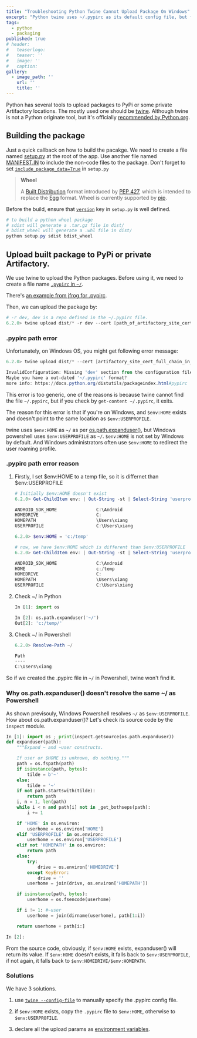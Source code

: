 ```yaml
---
title: "Troubleshooting Python Twine Cannot Upload Package On Windows"
excerpt: "Python twine uses ~/.pypirc as its default config file, but for some reasons it doesn't work on Windows."
tags:
  - python
  - packaging
published: true
# header:
#   teaserlogo:
#   teaser: ''
#   image: ''
#   caption:
gallery:
  - image_path: ''
    url: ''
    title: ''
---
```




Python has several tools to upload packages to PyPi or some private Artifactory locations. The mostly used one should be [twine](https://twine.readthedocs.io/en/latest/). Although twine is not a Python originate tool, but it's officially [recommended by Python.org](https://packaging.python.org/tutorials/packaging-projects/#uploading-the-distribution-archives).

## Building the package

Just a quick callback on how to build the pacakge. We need to create a file named [setup.py](https://docs.python.org/3.7/distutils/setupscript.html) at the root of the app. Use another file named [MANIFEST.IN](https://docs.python.org/3/distutils/sourcedist.html#specifying-the-files-to-distribute) to include the non-code files to the package. Don't forget to set [`include_package_data=True`](https://python-packaging.readthedocs.io/en/latest/non-code-files.html) in `setup.py`

> **Wheel**
>
> A [Built Distribution](https://packaging.python.org/glossary/#term-built-distribution) format introduced by [PEP 427](https://www.python.org/dev/peps/pep-0427), which is intended to replace the [Egg](https://packaging.python.org/glossary/#term-egg) format. Wheel is currently supported by [pip](https://packaging.python.org/key_projects/#pip).

Before the build, ensure that [`version`](https://packaging.python.org/guides/distributing-packages-using-setuptools/#choosing-a-versioning-scheme) key in `setup.py` is well defined.

```powershell
# to build a python wheel package
# sdist will generate a .tar.gz file in dist/
# bdist_wheel will generate a .whl file in dist/
python setup.py sdist bdist_wheel
```

## Upload built package to PyPi or private Artifactory.

We use twine to upload the Python packages. Before using it, we need to create a file name [`.pypirc` in `~/`](https://github.com/pypa/twine/blob/master/twine/utils.py#L57).

There's [an example from jfrog for .pypirc](https://www.jfrog.com/confluence/display/RTF/PyPI+Repositories#PyPIRepositories-PublishingtoArtifactory).

Then, we can upload the package by:

```powershell
# -r dev, dev is a repo defined in the ~/.pypirc file.
6.2.0> twine upload dist/* -r dev --cert [path_of_artifactory_site_cert_bundle_full_chain_in_pem_format_it_seems_that_no_param_to_ignore_ssl_error_with_twine]
```

### .pypirc path error

Unfortunately, on Windows OS, you might get following error message:

```powershell
6.2.0> twine upload dist/* --cert [artifactory_site_cert_full_chain_in_pem_format] -r dev

InvalidConfiguration: Missing 'dev' section from the configuration file or not a complete URL in --repository-url.
Maybe you have a out-dated '~/.pypirc' format?
more info: https://docs.python.org/distutils/packageindex.html#pypirc
```

This error is too generic, one of the reasons is because twine cannot find the file `~/.pypirc`, but if you check by `get-content ~/.pypirc`, it exits.

The reason for this error is that if you're on Windows, and `$env:HOME` exists and doesn't point to the same location as `$env:USERPROFILE`.

twine uses `$env:HOME` as `~/` as per [os.path.expanduser()](https://github.com/pypa/twine/blob/579f3fe60f2333972ba0260f44033ee1889ca3ca/twine/utils.py#L70), but Windows powershell uses `$env:USERPROFILE` as `~/`. `$env:HOME` is not set by Windows by default. And Windows administrators often use `$env:HOME` to redirect the user roaming profile.

### .pypirc path error reason

1. Firstly, I set $env:HOME to a temp file, so it is differnet than $env:USERPROFILE

    ```powershell
    # Initially $env:HOME doesn't exist
    6.2.0> Get-ChildItem env: | Out-String -st | Select-String 'userpro|home'

    ANDROID_SDK_HOME               C:\Android
    HOMEDRIVE                      C:
    HOMEPATH                       \Users\xiang
    USERPROFILE                    C:\Users\xiang

    6.2.0> $env:HOME = 'c:/temp'

    # now, we have $env:HOME which is different than $env:USERPROFILE
    6.2.0> Get-ChildItem env: | Out-String -st | Select-String 'userpro|home'

    ANDROID_SDK_HOME               C:\Android
    HOME                           c:/temp
    HOMEDRIVE                      C:
    HOMEPATH                       \Users\xiang
    USERPROFILE                    C:\Users\xiang
    ```

1. Check ~/ in Python
    ```python
    In [1]: import os

    In [2]: os.path.expanduser('~/')
    Out[2]: 'c:/temp/'
    ```

2. Check ~/ in Powershell
    ```powershell
    6.2.0> Resolve-Path ~/

    Path
    ----
    C:\Users\xiang
    ```

So if we created the .pypirc file in `~/` in Powershell, twine won't find it.

### Why os.path.expanduser() doesn't resolve the same ~/ as Powershell

As shown previsouly, Windows Powershell resolves `~/` as `$env:USERPROFILE`. How about os.path.expanduser()? Let's check its source code by the `inspect` module.

```python
In [1]: import os ; print(inspect.getsource(os.path.expanduser))
def expanduser(path):
    """Expand ~ and ~user constructs.

    If user or $HOME is unknown, do nothing."""
    path = os.fspath(path)
    if isinstance(path, bytes):
        tilde = b'~'
    else:
        tilde = '~'
    if not path.startswith(tilde):
        return path
    i, n = 1, len(path)
    while i < n and path[i] not in _get_bothseps(path):
        i += 1

    if 'HOME' in os.environ:
        userhome = os.environ['HOME']
    elif 'USERPROFILE' in os.environ:
        userhome = os.environ['USERPROFILE']
    elif not 'HOMEPATH' in os.environ:
        return path
    else:
        try:
            drive = os.environ['HOMEDRIVE']
        except KeyError:
            drive = ''
        userhome = join(drive, os.environ['HOMEPATH'])

    if isinstance(path, bytes):
        userhome = os.fsencode(userhome)

    if i != 1: #~user
        userhome = join(dirname(userhome), path[1:i])

    return userhome + path[i:]

In [2]:
```

From the source code, obviously, if `$env:HOME` exists, expanduser() will return its value. If `$env:HOME` doesn't exists, it falls back to `$env:USERPROFILE`, if not again, it falls back to `$env:HOMEDRIVE/$env:HOMEPATH`.

### Solutions

We have 3 solutions.

1. use [`twine --config-file`](https://twine.readthedocs.io/en/latest/#twine-upload) to manually specify the .pypirc config file.

1. if `$env:HOME` exists, copy the `.pypirc` file to `$env:HOME`, otherwise to `$env:USERPROFILE`.

1. declare all the upload params as [environment variables](https://twine.readthedocs.io/en/latest/#environment-variables).
